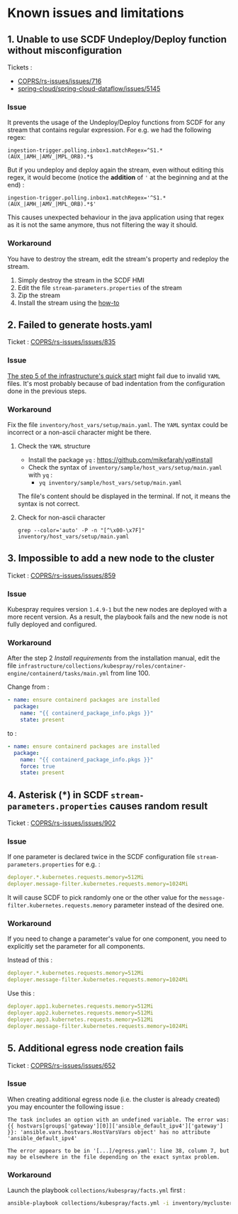 # Known issues and limitations

## 1. Unable to use SCDF Undeploy/Deploy function without misconfiguration

Tickets :

- [COPRS/rs-issues/issues/716](https://github.com/COPRS/rs-issues/issues/716)
- [spring-cloud/spring-cloud-dataflow/issues/5145](https://github.com/spring-cloud/spring-cloud-dataflow/issues/5145)

### Issue

It prevents the usage of the Undeploy/Deploy functions from SCDF for any stream that contains regular expression. For e.g. we had the following regex:

`ingestion-trigger.polling.inbox1.matchRegex=^S1.*(AUX_|AMH_|AMV_|MPL_ORB).*$`

But if you undeploy and deploy again the stream, even without editing this regex, it would become (notice the **addition** of `'` at the beginning and at the end) :

`ingestion-trigger.polling.inbox1.matchRegex='^S1.*(AUX_|AMH_|AMV_|MPL_ORB).*$'`

This causes unexpected behaviour in the java application using that regex as it is not the same anymore, thus not filtering the way it should.

### Workaround

You have to destroy the stream, edit the stream's property and redeploy the stream.

1. Simply destroy the stream in the SCDF HMI
2. Edit the file `stream-parameters.properties` of the stream
3. Zip the stream
4. Install the stream using the [how-to](/docs/user_manuals/how-to/RS%20Add-on%20-%20RS%20Core.md)

## 2. Failed to generate hosts.yaml

Ticket : [COPRS/rs-issues/issues/835](https://github.com/COPRS/rs-issues/issues/835)
### Issue

[The step 5 of the infrastructure's quick start](/README.md#5-generate-or-download-the-inventory-variables) might fail due to invalid `YAML` files. It's most probably because of bad indentation from the configuration done in the previous steps.

### Workaround

Fix the file `inventory/host_vars/setup/main.yaml`. The `YAML` syntax could be incorrect or a non-ascii character might be there.

1. Check the `YAML` structure

   - Install the package `yq` : <https://github.com/mikefarah/yq#install>
   - Check the syntax of `inventory/sample/host_vars/setup/main.yaml` with `yq` :
     - `yq inventory/sample/host_vars/setup/main.yaml`

   The file's content should be displayed in the terminal. If not, it means the syntax is not correct.

2. Check for non-ascii character

   `grep --color='auto' -P -n "[^\x00-\x7F]" inventory/host_vars/setup/main.yaml`

## 3. Impossible to add a new node to the cluster

Ticket : [COPRS/rs-issues/issues/859](https://github.com/COPRS/rs-issues/issues/859)

### Issue

Kubespray requires version `1.4.9-1` but the new nodes are deployed with a more recent version. As a result, the playbook fails and the new node is not fully deployed and configured.

### Workaround

After the step 2 *Install requirements* from the installation manual, edit the file `infrastructure/collections/kubespray/roles/container-engine/containerd/tasks/main.yml` from line 100.

Change from :

```yaml
- name: ensure containerd packages are installed
  package:
    name: "{{ containerd_package_info.pkgs }}"
    state: present
```

to :

```yaml
- name: ensure containerd packages are installed
  package:
    name: "{{ containerd_package_info.pkgs }}"
    force: true
    state: present
```

## 4. Asterisk (*) in SCDF `stream-parameters.properties` causes random result

Ticket : [COPRS/rs-issues/issues/902](https://github.com/COPRS/rs-issues/issues/902)

### Issue

If one parameter is declared twice in the SCDF configuration file `stream-parameters.properties` for e.g. :

```yaml
deployer.*.kubernetes.requests.memory=512Mi
deployer.message-filter.kubernetes.requests.memory=1024Mi
```

It will cause SCDF to pick randomly one or the other value for the `message-filter.kubernetes.requests.memory` parameter instead of the desired one.

### Workaround

If you need to change a parameter's value for one component, you need to explicitly set the parameter for all components.

Instead of this :

```yaml
deployer.*.kubernetes.requests.memory=512Mi
deployer.message-filter.kubernetes.requests.memory=1024Mi
```

Use this :

```yaml
deployer.app1.kubernetes.requests.memory=512Mi
deployer.app2.kubernetes.requests.memory=512Mi
deployer.app3.kubernetes.requests.memory=512Mi
deployer.message-filter.kubernetes.requests.memory=1024Mi
```

## 5. Additional egress node creation fails

Ticket : [COPRS/rs-issues/issues/652](https://github.com/COPRS/rs-issues/issues/652)

### Issue

When creating additional egress node (i.e. the cluster is already created) you may encounter the following issue :

```console
The task includes an option with an undefined variable. The error was: {{ hostvars[groups['gateway'][0]]['ansible_default_ipv4']['gateway'] }}: 'ansible.vars.hostvars.HostVarsVars object' has no attribute 'ansible_default_ipv4'

The error appears to be in '[...]/egress.yaml': line 38, column 7, but may be elsewhere in the file depending on the exact syntax problem.
```

### Workaround

Launch the playbook `collections/kubespray/facts.yml` first :

```Bash
ansible-playbook collections/kubespray/facts.yml -i inventory/mycluster/hosts.yaml
```
